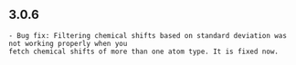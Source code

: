 3.0.6
------

    - Bug fix: Filtering chemical shifts based on standard deviation was not working properly when you 
    fetch chemical shifts of more than one atom type. It is fixed now. 

